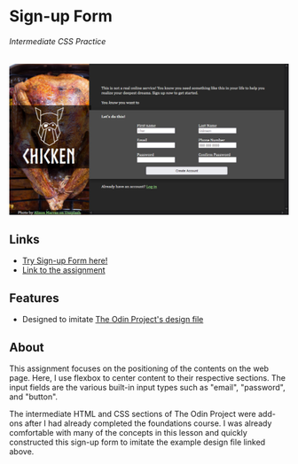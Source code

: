 # Sign-up Form
###### Intermediate CSS Practice
![](https://github.com/TYLPHE/TYLPHE/blob/main/readmeAssets/sign-up-form.jpg)

## Links
- [Try Sign-up Form here!](https://TYLPHE.github.io/sign-up-form/)
- [Link to the assignment](https://www.theodinproject.com/paths/full-stack-javascript/courses/intermediate-html-and-css/lessons/sign-up-form)

## Features
- Designed to imitate [The Odin Project's design file](https://www.theodinproject.com/paths/full-stack-javascript/courses/intermediate-html-and-css/lessons/sign-up-form) 

## About
This assignment focuses on the positioning of the contents on the web page. Here, I use flexbox to center content to their respective sections. The input fields are the various built-in input types such as "email", "password", and "button". 

The intermediate HTML and CSS sections of The Odin Project were add-ons after I had already completed the foundations course. I was already comfortable with many of the concepts in this lesson and quickly constructed this sign-up form to imitate the example design file linked above. 
